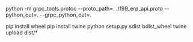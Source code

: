 
python -m grpc_tools.protoc --proto_path=. ./f99_erp_api.proto --python_out=. --grpc_python_out=.

pip install wheel
pip install twine
python setup.py sdist bdist_wheel
twine upload dist/*